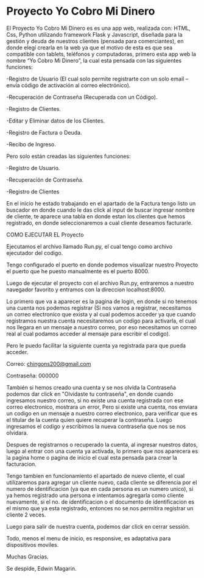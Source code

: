 
# Proyecto Yo Cobro Mi Dinero

El Proyecto Yo Cobro Mi Dinero es es una app web, realizada con: 
HTML, Css, Python utilizando framework Flask y Javascript, diseñada para la gestión y deuda de 
nuestros clientes (pensada para comerciantes), en donde elegí 
crearla en la web ya que el motivo de esta es que sea compatible 
con tablets, teléfonos y computadoras, primero esta app web la 
nombre “Yo Cobro Mi Dinero”, la cual esta pensada con las siguientes 
funciones: 


-Registro de Usuario (El cual solo permite registrarte con un solo email – envía código de activación al correo electrónico). 

-Recuperación de Contraseña (Recuperada con un Código). 

-Registro de Clientes. 

-Editar y Eliminar datos de los Clientes. 

-Registro de Factura o Deuda. 

-Recibo de Ingreso. 


Pero solo están creadas las siguientes funciones: 

-Registro de Usuario. 

-Recuperación de Contraseña.

-Registro de Clientes


En el inicio he estado trabajando en el apartado de la Factura
tengo listo un buscador en donde cuando le das click al input
de buscar ingresar nombre de cliente, te aparece una tabla en donde 
estan los clientes
que hemos registrado, en donde seleccionaremos a cual cliente
deseamos facturarle.


COMO EJECUTAR EL Proyecto

Ejecutamos el archivo llamado Run.py, el cual tengo como archivo
ejecutador del codigo.

Tengo configurado el puerto en donde podemos visualizar nuestro Proyecto
el puerto que he puesto manualmente es el puerto 8000.

Luego de ejecutar el proyecto con el archivo Run.py, entraremos
a nuestro navegador favorito y entramos con la direccion
localhost:8000.

Lo primero que va a aparecer es la pagina de login, en donde
si no tenemos una cuenta nos podemos registrar (Si nos vamos a 
registrar, necesitamos un correo electronico que exista y al cual
podemos acceder ya que cuando registramos nuestra cuenta 
necesitaremos un codigo para activarla, el cual nos llegara en un 
mensaje  a nuestro correo, por eso necesitamos un correo real al cual
podamos acceder al mensaje para escribir el codigo).

Pero le puedo facilitar la siguiente cuenta ya registrada
para que pueda acceder.

Correo: chingons200@gmail.com

Contraseña: 000000

También si hemos creado una cuenta y se nos olvida la Contraseña
podemos dar click en "Olvidaste tu contraseña", en donde 
cuando ingresamos nuestro correo, si no existe una cuenta 
registrada con ese correo electronico, mostrara un error, Pero
si existe una cuenta, nos enviara un codigo en un mensaje a nuestro
correo electronico, para verificar que es el titular de la cuenta
quien quiere recuperar la contraseña. Luego ingresamos el codigo
y escribimos la nueva contraseña que nos se nos olvidara.

Despues de registrarnos o recuperado la cuenta, al ingresar nuestros datos,
luego al entrar con una cuenta ya activada, lo primero que nos aparecera
es la pagina home o pagina de inicio el cual esta pensada 
para crear la facturacion.

Tengo tambien en funcionamiento el apartado de nuevo cliente, el cual
utilizaremos para agregar un cliente nuevo, cada cliente se 
diferencia por el numero de identificacion (ya que en cada persona
es un numero unico), si ya hemos registrado una persona e intentamos
agregarla como cliente nuevamente, si el no. de identificacion
o el documento de identificacion es el mismo que ya esta registrado,
entonces no se nos permitira registrar un cliente 2 veces.

Luego para salir de nuestra cuenta, podemos dar click en cerrar sessión.

Todo, menos el menu de inicio, es responsive, es adaptativa para 
dispositivos moviles.

Muchas Gracias.

Se despide, Edwin Magarin.